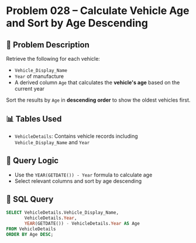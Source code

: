 # Problem 028 – Calculate Vehicle Age and Sort by Age Descending

## 🧠 Problem Description

Retrieve the following for each vehicle:
- `Vehicle_Display_Name`
- `Year` of manufacture
- A derived column `Age` that calculates the **vehicle's age** based on the current year

Sort the results by `Age` in **descending order** to show the oldest vehicles first.

## 📊 Tables Used

- `VehicleDetails`: Contains vehicle records including `Vehicle_Display_Name` and `Year`

## 🔗 Query Logic

- Use the `YEAR(GETDATE()) - Year` formula to calculate age
- Select relevant columns and sort by age descending

## 🧾 SQL Query

```sql
SELECT VehicleDetails.Vehicle_Display_Name,
       VehicleDetails.Year,
       YEAR(GETDATE()) - VehicleDetails.Year AS Age
FROM VehicleDetails
ORDER BY Age DESC;
